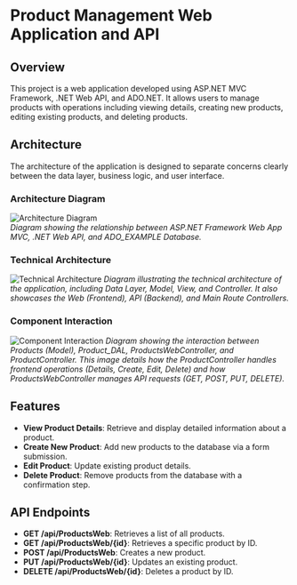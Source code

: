 # Product Management Web Application and API

## Overview

This project is a web application developed using ASP.NET MVC Framework, .NET Web API, and ADO.NET. It allows users to manage products with operations including viewing details, creating new products, editing existing products, and deleting products.

## Architecture

The architecture of the application is designed to separate concerns clearly between the data layer, business logic, and user interface.

### Architecture Diagram

![Architecture Diagram](https://github.com/user-attachments/assets/271db0f9-7a0c-4bbc-8a54-1c61b6311f36) <br>
*Diagram showing the relationship between ASP.NET Framework Web App MVC, .NET Web API, and ADO_EXAMPLE Database.*

### Technical Architecture

![Technical Architecture](https://github.com/user-attachments/assets/7de5412d-41fa-4428-905b-84537569122a)
*Diagram illustrating the technical architecture of the application, including Data Layer, Model, View, and Controller. It also showcases the Web (Frontend), API (Backend), and Main Route Controllers.*

### Component Interaction

![Component Interaction](https://github.com/user-attachments/assets/310ea4d4-fc4f-4ae6-a106-23f9790813e6)
*Diagram showing the interaction between Products (Model), Product_DAL, ProductsWebController, and ProductController. This image details how the ProductController handles frontend operations (Details, Create, Edit, Delete) and how ProductsWebController manages API requests (GET, POST, PUT, DELETE).*

## Features

- **View Product Details**: Retrieve and display detailed information about a product.
- **Create New Product**: Add new products to the database via a form submission.
- **Edit Product**: Update existing product details.
- **Delete Product**: Remove products from the database with a confirmation step.

## API Endpoints

- **GET /api/ProductsWeb**: Retrieves a list of all products.
- **GET /api/ProductsWeb/{id}**: Retrieves a specific product by ID.
- **POST /api/ProductsWeb**: Creates a new product.
- **PUT /api/ProductsWeb/{id}**: Updates an existing product.
- **DELETE /api/ProductsWeb/{id}**: Deletes a product by ID.
